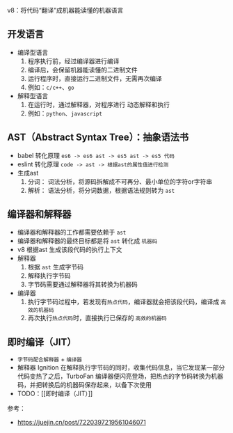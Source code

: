 
v8：将代码“翻译”成机器能读懂的机器语言

## 开发语言
- 编译型语言
	1. 程序执行前，经过编译器进行编译
	2. 编译后，会保留机器能读懂的二进制文件
	3. 运行程序时，直接运行二进制文件，无需再次编译
	4. 例如：`c/c++`、`go`
- 解释型语言
	1. 在运行时，通过解释器，对程序进行 动态解释和执行
	2. 例如：`python`、`javascript`

## AST（Abstract Syntax Tree）：抽象语法书
- babel 转化原理
	`es6 -> es6 ast -> es5 ast -> es5 代码`
- eslint 转化原理
	`code -> ast -> 根据ast的属性值进行检测`
- 生成ast
	1. 分词： 词法分析，将源码拆解成不可再分、最小单位的字符or字符串
	2. 解析： 语法分析，将分词数据，根据语法规则转为 `ast`

## 编译器和解释器
- 编译器和解释器的工作都需要依赖于 `ast`
- 编译器和解释器的最终目标都是将 `ast` 转化成 `机器码`
- v8 根据ast 生成该段代码的执行上下文
- 解释器
	1. 根据 `ast` 生成字节码
	2. 解释执行字节码
	3. 字节码需要通过解释器将其转换为机器码
- 编译器
	1. 执行字节码过程中，若发现有`热点代码`，编译器就会把该段代码，编译成 `高效的机器码`
	2. 再次执行`热点代码`时，直接执行已保存的  `高效的机器码`

## 即时编译（JIT）
- `字节码配合解释器` + `编译器`
- 解释器 Ignition 在解释执行字节码的同时，收集代码信息，当它发现某一部分代码变热了之后，TurboFan 编译器便闪亮登场，把热点的字节码转换为机器码，并把转换后的机器码保存起来，以备下次使用
- TODO：[[即时编译（JIT）]]


参考：
- https://juejin.cn/post/7220397219561046071
